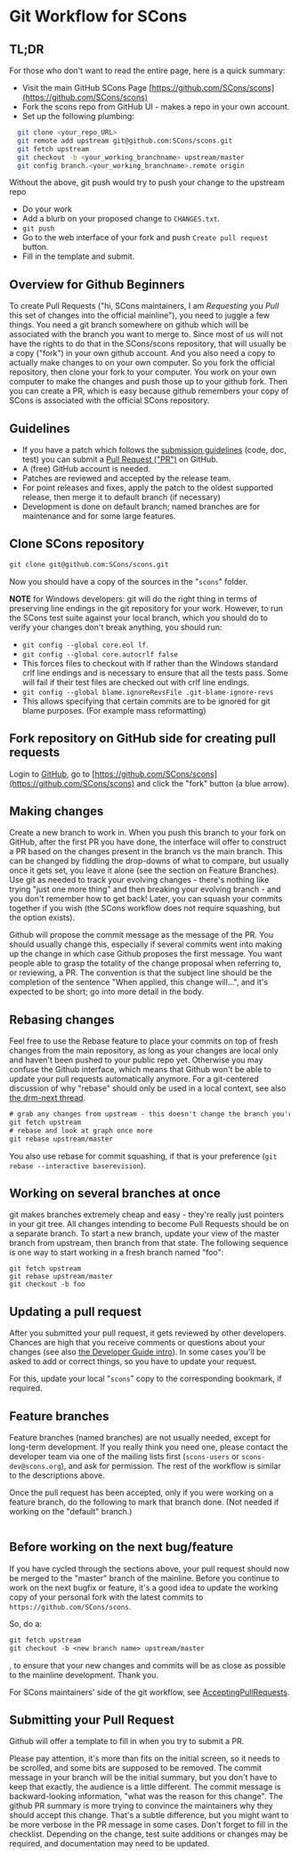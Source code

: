 # Git Workflow for SCons

## TL;DR

For those who don't want to read the entire page, here is a quick summary:

* Visit the main GitHub SCons Page [https://github.com/SCons/scons](https://github.com/SCons/scons)
* Fork the scons repo from GitHub UI - makes a repo in your own account.
* Set up the following plumbing:
```bash
  git clone <your_repo_URL>
  git remote add upstream git@github.com:SCons/scons.git
  git fetch upstream
  git checkout -b <your_working_branchname> upstream/master
  git config branch.<your_working_branchname>.remote origin
```
  Without the above, git push would try to push your change to the upstream repo
* Do your work 
* Add a blurb on your proposed change to `CHANGES.txt`.
* `git push`
* Go to the web interface of your fork and push `Create pull request` button.
* Fill in the template and submit.

## Overview for Github Beginners

To create Pull Requests ("hi, SCons maintainers, I am _Requesting_ you _Pull_ this set of changes into the official mainline"), you need to juggle a few things.  You need a git branch somewhere on github which will be associated with the branch you want to merge to.  Since most of us will not have the rights to do that in the SCons/scons repository, that will usually be a copy ("fork") in your own github account.  And you also need a copy to actually make changes to on your own computer.  So you fork the official repository, then clone your fork to your computer. You work on your own computer to make the changes and push those up to your github fork. Then you can create a PR, which is easy because github remembers your copy of SCons is associated with the official SCons repository.

## Guidelines

* If you have a patch which follows the [submission guidelines](http://www.scons.org/guidelines.html) (code, doc, test) you can submit a [Pull Request ("PR")](https://github.com/SCons/scons/pulls) on GitHub.
* A (free) GitHub account is needed.
* Patches are reviewed and accepted by the release team.
* For point releases and fixes, apply the patch to the oldest supported release, then merge it to default branch (if necessary)
* Development is done on default branch; named branches are for maintenance and for some large features.

## Clone SCons repository

```txt
git clone git@github.com:SCons/scons.git
```
Now you should have a copy of the sources in the "`scons`" folder.

**NOTE** for Windows developers: git will do the right thing in terms of preserving line endings in the git repository for your work. However, to run the SCons test suite against your local branch, which you should do to verify your changes don't break anything, you should run: 
  * `git config --global core.eol lf`. 
  * `git config --global core.autocrlf false`
  * This forces files to checkout with lf rather than the Windows standard crlf line endings and is necessary to ensure that all the tests pass.  Some will fail if their test files are checked out with crlf line endings.
  * `git config --global blame.ignoreRevsFile .git-blame-ignore-revs`
  * This allows specifying that certain commits are to be ignored for git blame purposes. (For example mass reformatting)


## Fork repository on GitHub side for creating pull requests

Login to [GitHub](https://github.com/), go to [https://github.com/SCons/scons](https://github.com/SCons/scons) and click the "fork" button (a blue arrow).


## Making changes

Create a new branch to work in.  When you push this branch to your fork on GitHub, after the first PR you have done, the interface will offer to construct a PR based on the changes present in the branch vs the main branch. This can be changed by fiddling the drop-downs of what to compare, but usually once it gets set, you leave it alone (see the section on Feature Branches).  Use git as needed to track your evolving changes - there's nothing like trying "just one more thing" and then breaking your evolving branch - and you don't remember how to get back!  Later, you can squash your commits together if you wish (the SCons workflow does not require squashing, but the option exists).  

Github will propose the commit message as the message of the PR.  You should usually change this, especially if several commits went into making up the change in which case Github proposes the first message. You want people able to grasp the totality of the change proposal when referring to, or reviewing, a PR.  The convention is that the subject line should be the completion of the sentence "When applied, this change will...", and it's expected to be short; go into more detail in the body.

## Rebasing changes

Feel free to use the Rebase feature to place your commits on top of fresh changes from the main repository, as long as your changes are local only and haven't been pushed to your public repo yet. Otherwise you may confuse the Github interface, which means that Github won't be able to update your pull requests automatically anymore. For a git-centered discussion of why "rebase" should only be used in a local context, see also [the drm-next thread](http://lwn.net/Articles/328438/).

```txt
# grab any changes from upstream - this doesn't change the branch you're working in
git fetch upstream
# rebase and look at graph once more
git rebase upstream/master
```

You also use rebase for commit squashing, if that is your preference (`git rebase --interactive baserevision`).

## Working on several branches at once

git makes branches extremely cheap and easy - they're really just pointers in your git tree.  All changes intending to become Pull Requests should be on a separate branch. To start a new branch, update your view of the master branch from upstream, then branch from that state. The following sequence is one way to start working in a fresh branch named "foo":

```
git fetch upstream
git rebase upstream/master
git checkout -b foo
```


## Updating a pull request

After you submitted your pull request, it gets reviewed by other developers. Chances are high that you receive comments or questions about your changes (see also [the Developer Guide intro](DeveloperGuide/Introduction)). In some cases you'll be asked to add or correct things, so you have to update your request.

For this, update your local "`scons`" copy to the corresponding bookmark, if required.



## Feature branches

Feature branches (named branches) are not usually needed, except for long-term development. If you really think you need one, please contact the developer team via one of the mailing lists first (`scons-users` or `scons-dev@scons.org`), and ask for permission. The rest of the workflow is similar to the descriptions above.

Once the pull request has been accepted, only if you were working on a feature branch, do the following to mark that branch done.  (Not needed if working on the "default" branch.)


```txt

```

## Before working on the next bug/feature

If you have cycled through the sections above, your pull request should now be merged to the "master" branch of the mainline. Before you continue to work on the next bugfix or feature, it's a good idea to update the working copy of your personal fork with the latest commits to `https://github.com/SCons/scons`.

So, do a:


```txt
git fetch upstream
git checkout -b <new branch name> upstream/master
```
, to ensure that your new changes and commits will be as close as possible to the mainline development. Thank you.

For SCons maintainers' side of the git workflow, see [AcceptingPullRequests](AcceptingPullRequests).

## Submitting your Pull Request

Github will offer a template to fill in when you try to submit a PR. 

Please pay attention, it's more than fits on the initial screen, so it needs to be scrolled, and some bits are supposed to be removed.  The commit message in your branch will be the initial summary, but you don't have to keep that exactly, the audience is a little different.  The commit message is backward-looking information, "what was the reason for this change".  The github PR summary is more trying to convince the maintainers why they should accept this change. That's a subtle difference, but you might want to be more verbose in the PR message in some cases. Don't forget to fill in the checklist. Depending on the change, test suite additions or changes may be required, and documentation may need to be updated. 
